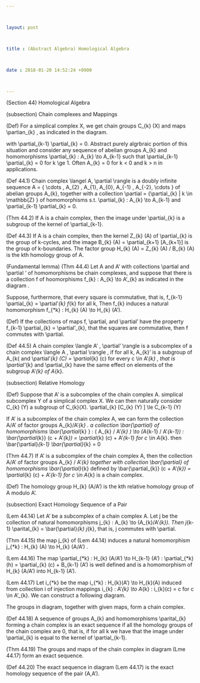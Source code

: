 ```yaml
---



layout: post



title : (Abstract Algebra) Homological Algebra



date : 2018-01-20 14:52:24 +0900



---
```


(Section 44) Homological Algebra

(subsection) Chain complexes and Mappings

(Def) For a simplical complex X, we get chain groups C_{k} (X) and maps \partian_{k} , as indicated in the diagram.

with \partial_{k-1} \partial_{k} = 0. Abstract purely algrbraic portion of this situation and consider any sequence of abelian groups A_{k} and homomorphisms \partial_{k} : A_{k} \to A_{k-1} such that \partial_{k-1} \partial_{k} = 0 for k \ge 1. Often A_{k} = 0 for k < 0 and k > n in applications.

(Def 44.1) Chain complex \langel A, \partial \rangle is a doubly infinite sequence A = { \cdots , A_{2} , A_{1}, A_{0}, A_{-1} , A_{-2}, \cdots } of abelian groups A_{k}, together with a collection \partial = {\partial_{k} | k \in \mathbb{Z} } of homomorphisms s.t. \partial_{k} : A_{k} \to A_{k-1} and \partial_{k-1} \partial_{k} = 0.

(Thm 44.2) If A is a chain complex, then the image under \partial_{k} is a subgroup of the kernel of \partial_{k-1}.

(Def 44.3) If A is a chain complex, then the kernel Z_{k} (A) of \partial_{k} is the group of k-cycles, and the image B_{k} (A) = \partial_{k+1} [A_{k+1}] is the group of k-boundaries. The factor group H_{k} (A) = Z_{k} (A) / B_{k} (A) is the kth homology group of A.

(Fundamental lemma) (Thm 44.4) Let A and A’ with collections \partial and \partial ‘ of homomorphisms be chain complexes, and suppose that there is a collection f of hoomorphisms f_{k} : A_{k} \to A’_{k} as indicated in the diagram .

Suppose, furthermore, that every square is commutative, that is, f_{k-1} \partial_{k} = \partial’_{k} f_{k} for all k, Then f_{k} induces a natural homomorphism f_{*k} : H_{k} (A) \to H_{k} (A’).

(Def) If the collections of maps f, \partial, and \partial’ have the property f_{k-1} \partial_{k} = \partial’_{k}, that the squares are commutative, then f commutes with \partial.

(Def 44.5) A chain complex \langle A’ , \partial’ \rangle is a subcomplex of a chain complex \langle A , \partial \rangle , if for all k, A_{k}’ is a subgroup of A_{k{ and \partial’_{k} (C) = \partial_{k} (c) for every c \in A’_{k} , that is \partial’_{k} and \partial_{k} have the same effect on elements of the subgroup A’_{k} of A_{k}.

(subsection) Relative Homology

(Def) Suppose that A’ is a subcomplex of the chain complex A. simplical subcomplex Y of a simplical complex X. We can then naturally consider C_{k} (Y) a subgroup of C_{k}(X). \partial_{k} [C_{k} (Y) ] \le C_{k-1} (Y)

If A’ is a subcomplex of the chain complex A, we can form the collection A/A’ of factor groups A_{k}/A’_{k} . a collection \bar{\partial} of homomorphisms \bar{\partial_{k} } : ( A_{k} / A’_{k} ) \to (A_{k-1} / A’_{k-1}) : \bar{\partial_{k}} (c + A’_{k}) = \partial_{k} (c) + A’_{k-1} for c \in A_{k}. then \bar{\partial}_{k-1} \bar{\partial}_{k} = 0

(Thm 44.7) If A’ is a subcomplex of the chain complex A, then the collection A/A’ of factor groups A_{k} / A’_{k} together with collection \bar{\partial} of homomorphisms \bar{\partial}_{k} defined by \bar{\partial_{k}} (c + A’_{k}) = \partial_{k} (c) + A’_{k-1} for c \in A_{k} is a chain complex.

(Def) The homology group H_{k} (A/A’) is the kth relative homology group of A modulo A’.

(subsection) Exact Homology Sequence of a Pair

(Lem 44.14) Let A’ be a subcomplex of a chain complex A. Let j be the collection of natural homomorphisms j_{k} : A_{k} \to (A_{k}/A’_{k}). Then j_{k-1} \parital_{k} = \bar{\partial}_{k} j_{k}, that is, j commutes with \partial.

(Thm 44.15) the map j_{k} of (Lem 44.14) induces a natural homomorphism j_{*k} : H_{k} (A) \to H_{k} (A/A’) .

(Lem 44.16) The map \partial_{*k} : H_{k} (A/A’) \to H_{k-1} (A’) : \partial_{*k}(h) = \partial_{k} (c) + B_{k-1} (A’) is well defined and is a homomorphism of H_{k} (A/A’) into H_{k-1} (A’).

(Lem 44.17) Let i_{*k} be the map i_{*k} : H_{k}(A’) \to H_{k}(A) induced from collection i of injection mappings i_{k} : A’_{k} \to A_{k} : i_{k}(c) = c for c \in A’_{k}. We can construct a following diagram.

The groups in diagram, together with given maps, form a chain complex.

(Def 44.18) A sequence of groups A_{k} and homomorphisms \parital_{k} forming a chain complex is an exact sequence if all the homology groups of the chain complex are 0, that is, if for all k we have that the image under \partial_{k} is equal to the kernel of \partial_{k-1}.

(Thm 44.19) The groups and maps of the chain complex in diagram (Lme 44.17) form an exact sequence.

(Def 44.20) The exact sequence in diagram (Lem 44.17) is the exact homology sequence of the pair (A,A’).

